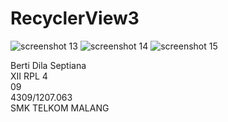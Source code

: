 # RecyclerView3

![screenshot 13](https://cloud.githubusercontent.com/assets/22597495/20254110/c3f759fe-aa63-11e6-8a23-33fd8f6c21d4.png)
![screenshot 14](https://cloud.githubusercontent.com/assets/22597495/20254111/c3f8be66-aa63-11e6-8076-06a46504da2f.png)
![screenshot 15](https://cloud.githubusercontent.com/assets/22597495/20254112/c3fabb30-aa63-11e6-8f54-9dfb5ca526c6.png)


Berti Dila Septiana<br>
XII RPL 4 <br>
09 <br>
4309/1207.063 <br>
SMK TELKOM MALANG
